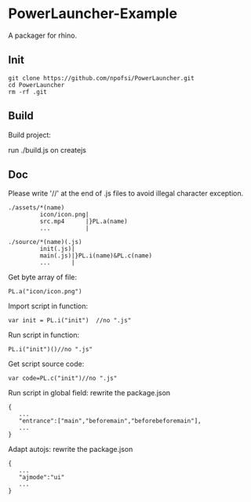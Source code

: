 # PowerLauncher-Example
A packager for rhino.

## Init

```
git clone https://github.com/npofsi/PowerLauncher.git
cd PowerLauncher
rm -rf .git
```

## Build

Build project:

run ./build.js on createjs

## Doc

Please write '//' at the end of .js files to avoid illegal character exception.

```
./assets/*(name)
         icon/icon.png|
         src.mp4      |}PL.a(name)
         ...          |
```

```
./source/*(name)(.js)
         init(.js)|
         main(.js)|}PL.i(name)&PL.c(name)
         ...      |
```

Get byte array of file:

```
PL.a("icon/icon.png") 
```
Import script in function:

```
var init = PL.i("init")  //no ".js"
```
Run script in function:

```
PL.i("init")()//no ".js"
```

Get script source code:

```
var code=PL.c("init")//no ".js"
```
Run script in global field:
rewrite the package.json
```
{
   ...
   "entrance":["main","beforemain","beforebeforemain"],
   ...
}
```
Adapt autojs:
rewrite the package.json
```
{
   ...
   "ajmode":"ui"
   ...
}
```


